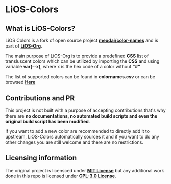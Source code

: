 # LiOS-Colors

## What is LiOS-Colors?

LiOS Colors is a fork of open source project **[meodai/color-names](https://github.com/meodai/color-names)** and is part of **[LiOS-Org](https://github.com/LiOS-org)**.

The main purpose of LiOS-Org is to provide a predefined **CSS** list of transluscent colors which can be utilized by importing the **CSS** and using variable **var(--x)**, where x is the hex code of a color without **"#"**

The list of supported colors can be found in **colornames.csv** or can be browsed **[Here](https://LiOS-Colors.web.app)**

## Contributions and PR

This project is not built with a purpose of accepting contributions that's why there are **no documentations, no automated build scripts and even the original build script has been modified**. 

If you want to add a new color are recommended to directly add it to upstream, LiOS-Colors automatically sources it and if you want to do any other changes you are still welcome and there are no restrictions.

## Licensing information

The original project is licensced under **[MIT License](https://github.com/LiOS-org/LiOS-Colors/blob/ec73623d1386b3ab3d4147b869870e030b703055/MIT%20LICENSE)** but any additional work done in this repo is licensed under **[GPL-3.0 License](https://github.com/LiOS-org/LiOS-Colors?tab=GPL-3.0-1-ov-file#readme)**.
